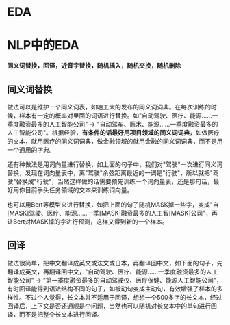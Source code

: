 # EDA


# NLP中的EDA
**同义词替换，回译，近音字替换，随机插入**，**随机交换**，**随机删除**

## 同义词替换
做法可以是维护一个同义词表，如哈工大的发布的同义词词典。在每次训练的时候，样本有一定的概率对里面的词语进行替换。如"自动驾驶、医疗、能源……一季度融资最多的人工智能公司" -> "自动驾车、医术、能源……一季度融资最多的人工智能公司"。根据经验，**有条件的话最好用项目领域的同义词词典**，如做医疗的文本，就用医疗的同义词词典，做金融领域的就用金融的同义词词典，而不是用一个通用的字典。

还有种做法是用词向量进行替换，如上面的句子中，我们对"驾驶"一次进行同义词替换，发现在词向量表中，离"驾驶"余弦距离最近的一词是"行驶"，所以就把"驾驶"替换成"行驶"，当然这样做的话需要预先训练一个词向量表，还是那句话，最好用你目前手头任务领域的文本来训练词向量。

也可以用Bert等模型来进行替换，如把上面的句子随机MASK掉一些字，变成"自[MASK]驾驶、医疗、能源……一季[MASK]融资最多的人工智[MASK]公司"，再让Bert对MASK掉的字进行预测，这样又得到新的一个样本。

## 回译

做法很简单，把中文翻译成英文或法文或日本，再翻译回中文，如下面的句子，先翻译成英文，再翻译回中文，"自动驾驶、医疗、能源……一季度融资最多的人工智能公司" -> "第一季度融资最多的自动驾驶仪、医疗保健、能源人工智能公司"，有时回译能得到语法结构不同的句子，如被动句变成主动句，有效增强了样本的多样性。不过个人觉得，长文本并不适用于回译，想想一个500多字的长文本，经过回译后，上下文是否还通顺是个问题，当然也可以随机对长文本中的单句进行回译，而不是把整个长文本进行回译。
